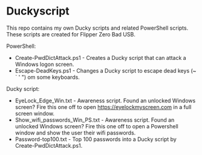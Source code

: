 # Duckyscript

This repo contains my own Ducky scripts and related PowerShell scripts. These scripts are created for Flipper Zero Bad USB.


PowerShell:
* Create-PwdDictAttack.ps1 - Creates a Ducky script that can attack a Windows logon screen.
* Escape-DeadKeys.ps1 - Changes a Ducky script to escape dead keys (~ ` ' ") om some keyboards.

Ducky script:
* EyeLock_Edge_Win.txt - Awareness script. Found an unlocked Windows screen? Fire this one off to open https://eyelockmyscreen.com in a full screen window.
* Show_wifi_passwords_Win_PS.txt - Awareness script. Found an unlocked Windows screen? Fire this one off to open a Powershell window and show the user their wifi passwords.
* Password-top100.txt - Top 100 passwords into a Ducky script by Create-PwdDictAttack.ps1.
